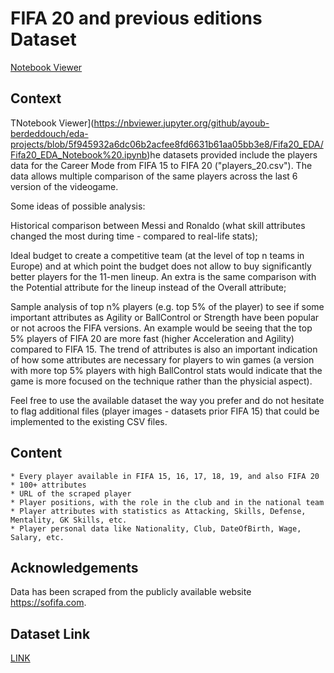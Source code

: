 # FIFA 20 and previous editions Dataset

[Notebook Viewer](https://nbviewer.jupyter.org/github/ayoub-berdeddouch/eda-projects/blob/5f945932a6dc06b2acfee8fd6631b61aa05bb3e8/Fifa20_EDA/Fifa20_EDA_Notebook%20.ipynb)

## Context
TNotebook Viewer](https://nbviewer.jupyter.org/github/ayoub-berdeddouch/eda-projects/blob/5f945932a6dc06b2acfee8fd6631b61aa05bb3e8/Fifa20_EDA/Fifa20_EDA_Notebook%20.ipynb)he datasets provided include the players data for the Career Mode from FIFA 15 to FIFA 20 ("players_20.csv"). The data allows multiple comparison of the same players across the last 6 version of the videogame.

Some ideas of possible analysis:

Historical comparison between Messi and Ronaldo (what skill attributes changed the most during time - compared to real-life stats);

Ideal budget to create a competitive team (at the level of top n teams in Europe) and at which point the budget does not allow to buy significantly better players for the 11-men lineup. An extra is the same comparison with the Potential attribute for the lineup instead of the Overall attribute;

Sample analysis of top n% players (e.g. top 5% of the player) to see if some important attributes as Agility or BallControl or Strength have been popular or not acroos the FIFA versions. An example would be seeing that the top 5% players of FIFA 20 are more fast (higher Acceleration and Agility) compared to FIFA 15. The trend of attributes is also an important indication of how some attributes are necessary for players to win games (a version with more top 5% players with high BallControl stats would indicate that the game is more focused on the technique rather than the physicial aspect).

Feel free to use the available dataset the way you prefer and do not hesitate to flag additional files (player images - datasets prior FIFA 15) that could be implemented to the existing CSV files.

## Content
```
* Every player available in FIFA 15, 16, 17, 18, 19, and also FIFA 20
* 100+ attributes
* URL of the scraped player
* Player positions, with the role in the club and in the national team
* Player attributes with statistics as Attacking, Skills, Defense, Mentality, GK Skills, etc.
* Player personal data like Nationality, Club, DateOfBirth, Wage, Salary, etc.
```
## Acknowledgements
Data has been scraped from the publicly available website https://sofifa.com.

## Dataset Link 
[LINK](https://www.kaggle.com/stefanoleone992/fifa-20-complete-player-dataset)
